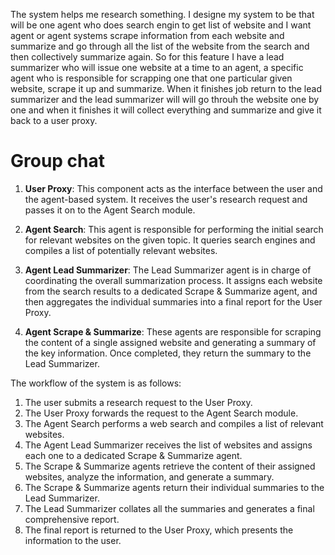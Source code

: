 The system helps me research something.
I designe my system to be that will be one agent who does search engin to get list of website and I want agent or agent systems scrape information from each website and summarize and go through all the list of the website from the search and then collectively summarize again. So for this feature I have a lead summarizer who will issue one website at a time to an agent, a specific agent who is responsible for scrapping one that one particular given website, scrape it up and summarize. When it finishes job return to the lead summarizer and the lead summarizer will will go throuh the website one by one and when it finishes it will collect everything and summarize and give it back to a user proxy.

# Group chat

1. **User Proxy**: This component acts as the interface between the user and the agent-based system. It receives the user's research request and passes it on to the Agent Search module.

2. **Agent Search**: This agent is responsible for performing the initial search for relevant websites on the given topic. It queries search engines and compiles a list of potentially relevant websites.

3. **Agent Lead Summarizer**: The Lead Summarizer agent is in charge of coordinating the overall summarization process. It assigns each website from the search results to a dedicated Scrape & Summarize agent, and then aggregates the individual summaries into a final report for the User Proxy.

4. **Agent Scrape & Summarize**: These agents are responsible for scraping the content of a single assigned website and generating a summary of the key information. Once completed, they return the summary to the Lead Summarizer.

The workflow of the system is as follows:

1. The user submits a research request to the User Proxy.
2. The User Proxy forwards the request to the Agent Search module.
3. The Agent Search performs a web search and compiles a list of relevant websites.
4. The Agent Lead Summarizer receives the list of websites and assigns each one to a dedicated Scrape & Summarize agent.
5. The Scrape & Summarize agents retrieve the content of their assigned websites, analyze the information, and generate a summary.
6. The Scrape & Summarize agents return their individual summaries to the Lead Summarizer.
7. The Lead Summarizer collates all the summaries and generates a final comprehensive report.
8. The final report is returned to the User Proxy, which presents the information to the user.
